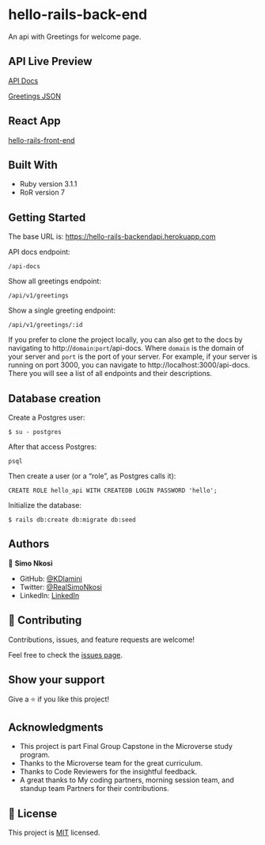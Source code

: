 # hello-rails-back-end

An api with Greetings for welcome page.

## API Live Preview

 [API Docs](https://hello-rails-backendapi.herokuapp.com/api-docs/index.html)

 [Greetings JSON](https://hello-rails-backendapi.herokuapp.com/api/v1/greetings)

 ## React App

 [hello-rails-front-end](https://github.com/KDlamini/hello-rails-front-end)
## Built With

- Ruby version 3.1.1
- RoR version 7
## Getting Started

The base URL is: https://hello-rails-backendapi.herokuapp.com

API docs endpoint:
```
/api-docs
```

Show all greetings endpoint:
```
/api/v1/greetings
```

Show a single greeting endpoint:
```
/api/v1/greetings/:id
```


If you prefer to clone the project locally, you can also get to the docs by navigating to http://`domain`:`port`/api-docs. Where `domain` is the domain of your server and `port` is the port of your server.
For example, if your server is running on port 3000, you can navigate to http://localhost:3000/api-docs.
There you will see a list of all endpoints and their descriptions.

## Database creation

Create a Postgres user:
```
$ su - postgres
```

After that access Postgres:
```
psql
```

Then create a user (or a “role”, as Postgres calls it):
```
CREATE ROLE hello_api WITH CREATEDB LOGIN PASSWORD 'hello';
```

Initialize the database:
```
$ rails db:create db:migrate db:seed
```

## Authors

👤 **Simo Nkosi**

- GitHub: [@KDlamini](https://github.com/KDlamini)
- Twitter: [@RealSimoNkosi](https://twitter.com/RealSimoNkosi)
- LinkedIn: [LinkedIn](https://www.linkedin.com/in/simo-nkosi-418523180/)

## 🤝 Contributing

Contributions, issues, and feature requests are welcome!

Feel free to check the [issues page](https://github.com/KDlamini/hello-rails-back-end/issues).

## Show your support

Give a ⭐️ if you like this project!

## Acknowledgments

- This project is part Final Group Capstone in the Microverse study program.
- Thanks to the Microverse team for the great curriculum.
- Thanks to Code Reviewers for the insightful feedback.
- A great thanks to My coding partners, morning session team, and standup team Partners for their contributions.

## 📝 License

This project is [MIT](./MIT.md) licensed.

